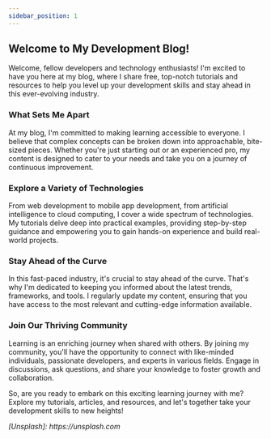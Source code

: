 ```yaml
---
sidebar_position: 1
---
```


<!-- import Image from 'next/image' -->

## Welcome to My Development Blog!

<!-- ![Blog Hero Image](/path/to/hero-image.jpg)
_Image Source: [Unsplash](https://unsplash.com)_ -->

Welcome, fellow developers and technology enthusiasts! I'm excited to have you here at my blog, where I share free, top-notch tutorials and resources to help you level up your development skills and stay ahead in this ever-evolving industry.

### What Sets Me Apart

At my blog, I'm committed to making learning accessible to everyone. I believe that complex concepts can be broken down into approachable, bite-sized pieces. Whether you're just starting out or an experienced pro, my content is designed to cater to your needs and take you on a journey of continuous improvement.

### Explore a Variety of Technologies

From web development to mobile app development, from artificial intelligence to cloud computing, I cover a wide spectrum of technologies. My tutorials delve deep into practical examples, providing step-by-step guidance and empowering you to gain hands-on experience and build real-world projects.

### Stay Ahead of the Curve

In this fast-paced industry, it's crucial to stay ahead of the curve. That's why I'm dedicated to keeping you informed about the latest trends, frameworks, and tools. I regularly update my content, ensuring that you have access to the most relevant and cutting-edge information available.

### Join Our Thriving Community

Learning is an enriching journey when shared with others. By joining my community, you'll have the opportunity to connect with like-minded individuals, passionate developers, and experts in various fields. Engage in discussions, ask questions, and share your knowledge to foster growth and collaboration.

So, are you ready to embark on this exciting learning journey with me? Explore my tutorials, articles, and resources, and let's together take your development skills to new heights!

_[Unsplash]: https://unsplash.com_

<!-- # Tutorial Intro

Let's discover **Docusaurus in less than 5 minutes**.

## Getting Started

Get started by **creating a new site**.

Or **try Docusaurus immediately** with **[docusaurus.new](https://docusaurus.new)**.

### What you'll need

- [Node.js](https://nodejs.org/en/download/) version 16.14 or above:
  - When installing Node.js, you are recommended to check all checkboxes related to dependencies.

## Generate a new site

Generate a new Docusaurus site using the **classic template**.

The classic template will automatically be added to your project after you run the command:

```bash
npm init docusaurus@latest my-website classic
```

You can type this command into Command Prompt, Powershell, Terminal, or any other integrated terminal of your code editor.

The command also installs all necessary dependencies you need to run Docusaurus.

## Start your site

Run the development server:

```bash
cd my-website
npm run start
```

The `cd` command changes the directory you're working with. In order to work with your newly created Docusaurus site, you'll need to navigate the terminal there.

The `npm run start` command builds your website locally and serves it through a development server, ready for you to view at http://localhost:3000/.

Open `docs/intro.md` (this page) and edit some lines: the site **reloads automatically** and displays your changes. -->
